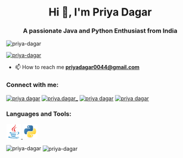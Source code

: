 <h1 align="center">Hi 👋, I'm Priya Dagar</h1>
<h3 align="center">A passionate Java and Python Enthusiast from India</h3>

<p align="left"> <img src="https://komarev.com/ghpvc/?username=priya-dagar&label=Profile%20views&color=0e75b6&style=flat" alt="priya-dagar" /> </p>

<p align="left"> <a href="https://github.com/ryo-ma/github-profile-trophy"><img src="https://github-profile-trophy.vercel.app/?username=priya-dagar" alt="priya-dagar" /></a> </p>

- 📫 How to reach me **priyadagar0044@gmail.com**

<h3 align="left">Connect with me:</h3>
<p align="left">
<a href="www.linkedin.com/in/priya-dagar-64b775286" target="blank"><img align="center" src="https://raw.githubusercontent.com/rahuldkjain/github-profile-readme-generator/master/src/images/icons/Social/linked-in-alt.svg" alt="priya dagar" height="30" width="40" /></a>
<a href="https://instagram.com/priya.dagar_" target="blank"><img align="center" src="https://raw.githubusercontent.com/rahuldkjain/github-profile-readme-generator/master/src/images/icons/Social/instagram.svg" alt="priya.dagar_" height="30" width="40" /></a>
<a href="https://www.youtube.com/@priyadagar_7" target="blank"><img align="center" src="https://raw.githubusercontent.com/rahuldkjain/github-profile-readme-generator/master/src/images/icons/Social/youtube.svg" alt="priya dagar" height="30" width="40" /></a>
<a href="https://www.leetcode.com/Priya Dagar" target="blank"><img align="center" src="https://raw.githubusercontent.com/rahuldkjain/github-profile-readme-generator/master/src/images/icons/Social/leet-code.svg" alt="priya dagar" height="30" width="40" /></a>
</p>

<h3 align="left">Languages and Tools:</h3>
<p align="left"> <a href="https://www.java.com" target="_blank" rel="noreferrer"> <img src="https://raw.githubusercontent.com/devicons/devicon/master/icons/java/java-original.svg" alt="java" width="40" height="40"/> </a> <a href="https://www.python.org" target="_blank" rel="noreferrer"> <img src="https://raw.githubusercontent.com/devicons/devicon/master/icons/python/python-original.svg" alt="python" width="40" height="40"/> </a> </p>

<p><img align="left" src="https://github-readme-stats.vercel.app/api/top-langs?username=priya-dagar&show_icons=true&locale=en&layout=compact" alt="priya-dagar" /></p>

<p>&nbsp;<img align="center" src="https://github-readme-stats.vercel.app/api?username=priya-dagar&show_icons=true&locale=en" alt="priya-dagar" /></p>

